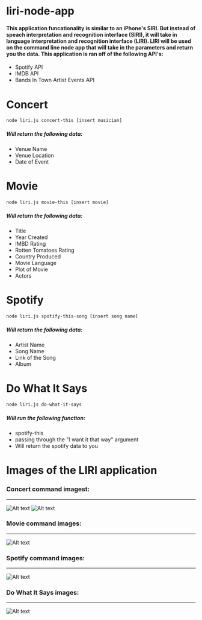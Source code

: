 # liri-node-app

#### This application funcationality is similar to an iPhone's SIRI. But instead of speach interpretation and recognition interface (SIRI), it will take in language interpretation and recognition interface (LIRI). LIRI will be used on the command line node app that will take in the parameters and return you the data. This application is ran off of the following API's:

* Spotify API
* IMDB API
* Bands In Town Artist Events API


# Concert

```node liri.js concert-this [insert musician]```

##### Will return the following data:
* Venue Name
* Venue Location
* Date of Event

# Movie

```node liri.js movie-this [insert movie]```

##### Will return the following data:
* Title
* Year Created
* IMBD Rating
* Rotten Tomatoes Rating
* Country Produced
* Movie Language
* Plot of Movie
* Actors

# Spotify

```node liri.js spotify-this-song [insert song name]```

##### Will return the following data:
* Artist Name
* Song Name
* Link of the Song
* Album

# Do What It Says

```node liri.js do-what-it-says```

##### Will run the following function:
* spotify-this
* passing through the "I want it that way" argument
* Will return the spotify data to you


# Images of the LIRI application

### Concert command imagest:
***
![Alt text](/images/concert1.png)
![Alt text](/images/concert2.png)

### Movie command images:
***
![Alt text](/images/movieAPI.png)

### Spotify command images:
***
![Alt text](/images/songAPI.png)

### Do What It Says images: 
***
![Alt text](/images/dowhatitsays.png)
